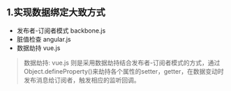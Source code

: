 ## 1.实现数据绑定大致方式
- 发布者-订阅者模式 backbone.js
- 脏值检查 angular.js
- 数据劫持 vue.js
> 数据劫持: vue.js 则是采用数据劫持结合发布者-订阅者模式的方式，通过Object.defineProperty()来劫持各个属性的setter，getter，在数据变动时发布消息给订阅者，触发相应的监听回调。
